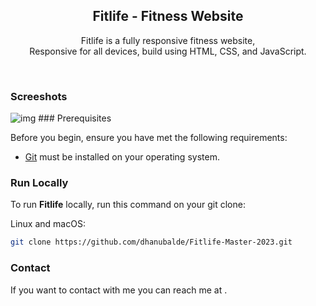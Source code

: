 <div align="center">

  <h2 align="center">Fitlife - Fitness Website</h2>

Fitlife is a fully responsive fitness website, <br />Responsive for all devices, build using HTML, CSS, and JavaScript.

</div>

<br />

### Screeshots
<img src="./desktop.png" alt="img"/>
### Prerequisites

Before you begin, ensure you have met the following requirements:

- [Git](https://git-scm.com/downloads 'Download Git') must be installed on your operating system.

### Run Locally

To run **Fitlife** locally, run this command on your git clone:

Linux and macOS:

```bash
git clone https://github.com/dhanubalde/Fitlife-Master-2023.git
```

### Contact

If you want to contact with me you can reach me at .

